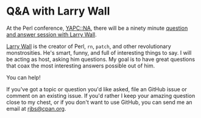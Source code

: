 # Q&A with Larry Wall

At the Perl conference, [YAPC::NA](http://yapcna.org/), there will be a ninety
minute [question and answer session with Larry
Wall](http://www.yapcna.org/yn2015/event/1693).

[Larry Wall](https://en.wikipedia.org/wiki/Larry_Wall) is the creator of Perl,
`rn`, `patch`, and other revolutionary monstrosities.  He's smart, funny, and
full of interesting things to say.  I will be acting as host, asking him
questions.  My goal is to have great questions that coax the most interesting
answers possible out of him.

You can help!

If you've got a topic or question you'd like asked, file an GitHub issue
or comment on an existing issue.  If you'd rather I keep your amazing question
close to my chest, or if you don't want to use GitHub, you can send me an email
at rjbs@cpan.org.
